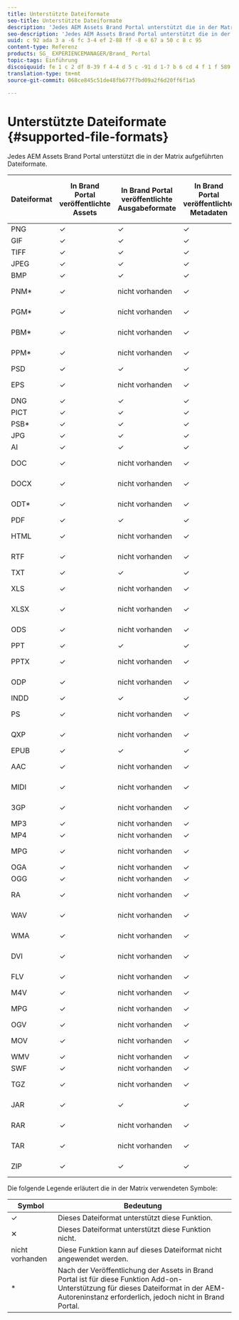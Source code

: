 ```yaml
---
title: Unterstützte Dateiformate
seo-title: Unterstützte Dateiformate
description: 'Jedes AEM Assets Brand Portal unterstützt die in der Matrix aufgeführten Dateiformate. '
seo-description: 'Jedes AEM Assets Brand Portal unterstützt die in der Matrix aufgeführten Dateiformate. '
uuid: c 92 ada 3 a -6 fc 3-4 ef 2-88 ff -8 e 67 a 50 c 8 c 95
content-type: Referenz
products: SG_ EXPERIENCEMANAGER/Brand_ Portal
topic-tags: Einführung
discoiquuid: fe 1 c 2 df 8-39 f 4-4 d 5 c -91 d 1-7 b 6 cd 4 f 1 f 589
translation-type: tm+mt
source-git-commit: 068ce845c51de48fb677f7bd09a2f6d20ff6f1a5

---
```



# Unterstützte Dateiformate {#supported-file-formats}

Jedes AEM Assets Brand Portal unterstützt die in der Matrix aufgeführten Dateiformate.

| Dateiformat | In Brand Portal veröffentlichte Assets | In Brand Portal veröffentlichte Ausgabeformate | In Brand Portal veröffentlichte Metadaten | In Brand Portal veröffentlichte Miniaturansichten | Auf Markenportal veröffentlichte Asset-Detailseiten | Linkfreigaben | Miniaturansichten zur Linkfreigabe | Vorschau zur Linkfreigabe |
|-------------|----------------------------------|--------------------------------------|------------------------------------|--------------------------------------|-----------------------------------------------|-------------|-----------------------|---------------------|
| PNG | ✓ | ✓ | ✓ | ✓ | ✓ | ✓ | ✓ | ✓ |
| GIF | ✓ | ✓ | ✓ | ✓ | ✓ | ✓ | ✓ | ✓ |
| TIFF | ✓ | ✓ | ✓ | ✓ | ✓ | ✓ | ✓ | ✕ |
| JPEG | ✓ | ✓ | ✓ | ✓ | ✓ | ✓ | ✓ | ✓ |
| BMP | ✓ | ✓ | ✓ | ✓ | ✓ | ✓ | ✓ | ✕ |
| PNM* | ✓ | nicht vorhanden | ✓ | nicht vorhanden | nicht vorhanden | ✓ | nicht vorhanden | nicht vorhanden |
| PGM* | ✓ | nicht vorhanden | ✓ | nicht vorhanden | nicht vorhanden | ✓ | nicht vorhanden | nicht vorhanden |
| PBM* | ✓ | nicht vorhanden | ✓ | nicht vorhanden | nicht vorhanden | ✓ | nicht vorhanden | nicht vorhanden |
| PPM* | ✓ | nicht vorhanden | ✓ | nicht vorhanden | nicht vorhanden | ✓ | nicht vorhanden | nicht vorhanden |
| PSD | ✓ | ✓ | ✓ | ✓ | ✓ | ✓ | ✓ | ✕ |
| EPS | ✓ | nicht vorhanden | ✓ | nicht vorhanden | nicht vorhanden | ✓ | nicht vorhanden | ✕ |
| DNG | ✓ | ✓ | ✓ | ✓ | ✓ | ✓ | ✓ | ✕ |
| PICT | ✓ | ✓ | ✓ | ✓ | ✓ | ✓ | ✓ | ✕ |
| PSB* | ✓ | ✓ | ✓ | ✓ | ✓ | ✓ | ✓ | ✕ |
| JPG | ✓ | ✓ | ✓ | ✓ | ✓ | ✓ | ✓ | ✓ |
| AI | ✓ | ✓ | ✓ | ✓ | ✓ | ✓ | ✓ | ✕ |
| DOC | ✓ | nicht vorhanden | ✓ | nicht vorhanden | nicht vorhanden | ✓ | ✕ | ✕ |
| DOCX | ✓ | nicht vorhanden | ✓ | nicht vorhanden | nicht vorhanden | ✓ | ✕ | ✕ |
| ODT* | ✓ | nicht vorhanden | ✓ | nicht vorhanden | nicht vorhanden | ✓ | ✕ | ✕ |
| PDF | ✓ | ✓ | ✓ | ✓ | ✓ | ✓ | ✓ | ✕ |
| HTML | ✓ | nicht vorhanden | ✓ | nicht vorhanden | nicht vorhanden | ✓ | ✕ | ✕ |
| RTF | ✓ | nicht vorhanden | ✓ | nicht vorhanden | nicht vorhanden | ✓ | ✕ | ✕ |
| TXT | ✓ | ✓ | ✓ | ✓ | ✓ | ✓ | ✓ | ✕ |
| XLS | ✓ | nicht vorhanden | ✓ | nicht vorhanden | nicht vorhanden | ✓ | ✕ | ✕ |
| XLSX | ✓ | nicht vorhanden | ✓ | nicht vorhanden | nicht vorhanden | ✓ | ✕ | ✕ |
| ODS | ✓ | nicht vorhanden | ✓ | nicht vorhanden | nicht vorhanden | ✓ | ✕ | ✕ |
| PPT | ✓ | ✓ | ✓ | ✓ | ✓ | ✓ | ✓ | ✕ |
| PPTX | ✓ | nicht vorhanden | ✓ | nicht vorhanden | nicht vorhanden | ✓ | ✕ | ✕ |
| ODP | ✓ | nicht vorhanden | ✓ | nicht vorhanden | nicht vorhanden | ✓ | ✕ | ✕ |
| INDD | ✓ | ✓ | ✓ | ✓ | ✓ | ✓ | ✓ | ✕ |
| PS | ✓ | nicht vorhanden | ✓ | nicht vorhanden | nicht vorhanden | ✓ | ✕ | ✕ |
| QXP | ✓ | nicht vorhanden | ✓ | nicht vorhanden | nicht vorhanden | ✓ | ✕ | ✕ |
| EPUB | ✓ | ✓ | ✓ | ✓ | ✓ | ✓ | ✓ | ✕ |
| AAC | ✓ | nicht vorhanden | ✓ | nicht vorhanden | nicht vorhanden | ✓ | ✕ | ✕ |
| MIDI | ✓ | nicht vorhanden | ✓ | nicht vorhanden | nicht vorhanden | ✓ | ✕ | ✕ |
| 3GP | ✓ | nicht vorhanden | ✓ | nicht vorhanden | nicht vorhanden | ✓ | ✕ | ✕ |
| MP3 | ✓ | nicht vorhanden | ✓ | nicht vorhanden | ✕ | ✓ | ✕ | ✕ |
| MP4 | ✓ | nicht vorhanden | ✓ | nicht vorhanden | ✓ | ✓ | ✕ | ✕ |
| MPG | ✓ | nicht vorhanden | ✓ | nicht vorhanden | nicht vorhanden | ✓ | ✕ | ✕ |
| OGA | ✓ | nicht vorhanden | ✓ | nicht vorhanden | ✕ | ✓ | ✕ | ✕ |
| OGG | ✓ | nicht vorhanden | ✓ | nicht vorhanden | ✓ | ✓ | ✕ | ✕ |
| RA | ✓ | nicht vorhanden | ✓ | nicht vorhanden | nicht vorhanden | ✓ | ✕ | ✕ |
| WAV | ✓ | nicht vorhanden | ✓ | nicht vorhanden | nicht vorhanden | ✓ | ✕ | ✕ |
| WMA | ✓ | nicht vorhanden | ✓ | nicht vorhanden | nicht vorhanden | ✓ | ✕ | ✕ |
| DVI | ✓ | nicht vorhanden | ✓ | nicht vorhanden | nicht vorhanden | ✓ | ✕ | ✕ |
| FLV | ✓ | nicht vorhanden | ✓ | nicht vorhanden | nicht vorhanden | ✓ | ✕ | ✕ |
| M4V | ✓ | nicht vorhanden | ✓ | nicht vorhanden | ✕ | ✓ | ✕ | ✕ |
| MPG | ✓ | nicht vorhanden | ✓ | nicht vorhanden | nicht vorhanden | ✓ | ✕ | ✕ |
| OGV | ✓ | nicht vorhanden | ✓ | nicht vorhanden | ✓ | ✓ | ✕ | ✕ |
| MOV | ✓ | nicht vorhanden | ✓ | nicht vorhanden | nicht vorhanden | ✓ | ✕ | ✕ |
| WMV | ✓ | nicht vorhanden | ✓ | nicht vorhanden | ✕ | ✓ | ✕ | ✕ |
| SWF | ✓ | nicht vorhanden | ✓ | nicht vorhanden | ✓ | ✓ | ✕ | ✕ |
| TGZ | ✓ | nicht vorhanden | ✓ | nicht vorhanden | nicht vorhanden | ✓ | nicht vorhanden | ✕ |
| JAR | ✓ | ✓ | ✓ | ✓ | nicht vorhanden | ✓ | ✓ | ✕ |
| RAR | ✓ | nicht vorhanden | ✓ | nicht vorhanden | nicht vorhanden | ✓ | nicht vorhanden | ✕ |
| TAR | ✓ | nicht vorhanden | ✓ | nicht vorhanden | nicht vorhanden | ✓ | nicht vorhanden | ✕ |
| ZIP | ✓ | ✓ | ✓ | ✓ | nicht vorhanden | ✓ | ✓ | ✕ |

Die folgende Legende erläutert die in der Matrix verwendeten Symbole:

| Symbol | Bedeutung |
|--------|-----------------------------------------------------------------------------------------------------------------------------------------------------|
| ✓ | Dieses Dateiformat unterstützt diese Funktion. |
| ✕ | Dieses Dateiformat unterstützt diese Funktion nicht. |
| nicht vorhanden | Diese Funktion kann auf dieses Dateiformat nicht angewendet werden. |
| * | Nach der Veröffentlichung der Assets in Brand Portal ist für diese Funktion Add-on-Unterstützung für dieses Dateiformat in der AEM-Autoreninstanz erforderlich, jedoch nicht in Brand Portal. |